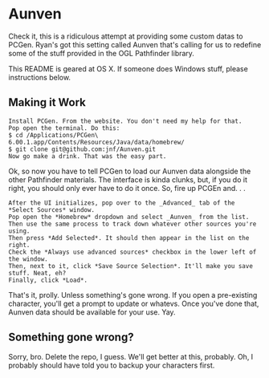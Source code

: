 Aunven
======

Check it, this is a ridiculous attempt at providing some custom datas to PCGen. Ryan's got this setting called Aunven that's calling for us to redefine some of the stuff provided in the OGL Pathfinder library.

This README is geared at OS X. If someone does Windows stuff, please instructions below.

Making it Work
---------------

    Install PCGen. From the website. You don't need my help for that.
    Pop open the terminal. Do this:
    $ cd /Applications/PCGen\ 6.00.1.app/Contents/Resources/Java/data/homebrew/
    $ git clone git@github.com:jnf/Aunven.git
    Now go make a drink. That was the easy part.

Ok, so now you have to tell PCGen to load our Aunven data alongside the other Pathfinder materials. The interface is kinda clunks, but, if you do it right, you should only ever have to do it once. So, fire up PCGEn and. . .

    After the UI initializes, pop over to the _Advanced_ tab of the *Select Sources* window.
    Pop open the *Homebrew* dropdown and select _Aunven_ from the list.
    Then use the same process to track down whatever other sources you're using.
    Then press *Add Selected*. It should then appear in the list on the right.
    Check the *Always use advanced sources* checkbox in the lower left of the window.
    Then, next to it, click *Save Source Selection*. It'll make you save stuff. Neat, eh?
    Finally, click *Load*.

That's it, prolly. Unless something's gone wrong. If you open a pre-existing character, you'll get a prompt to update or whatevs. Once you've done that, Aunven data should be available for your use. Yay.

Something gone wrong?
---------

Sorry, bro. Delete the repo, I guess. We'll get better at this, probably. Oh, I probably should have told you to backup your characters first.